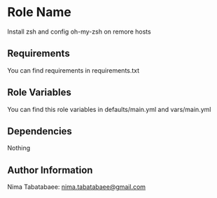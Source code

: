 Role Name
=========

Install zsh and config oh-my-zsh on remore hosts

Requirements
------------

You can find requirements in requirements.txt

Role Variables
--------------

You can find this role variables in defaults/main.yml and vars/main.yml

Dependencies
------------

Nothing


Author Information
------------------

Nima Tabatabaee: nima.tabatabaee@gmail.com
